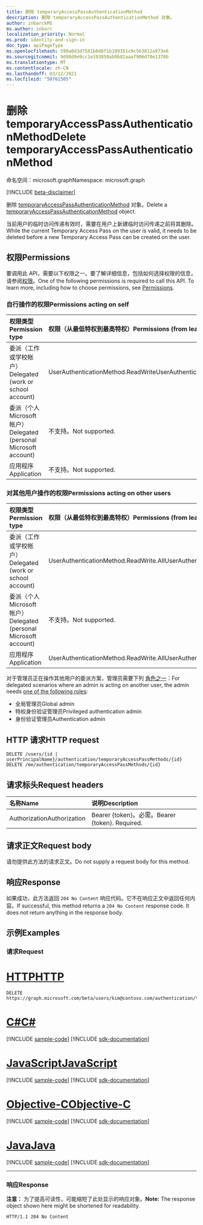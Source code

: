```yaml
---
title: 删除 temporaryAccessPassAuthenticationMethod
description: 删除 temporaryAccessPassAuthenticationMethod 对象。
author: inbarckMS
ms.author: inbarc
localization_priority: Normal
ms.prod: identity-and-sign-in
doc_type: apiPageType
ms.openlocfilehash: 590a0d3d7581b0d8f1b109351c9c563812a973e6
ms.sourcegitcommit: 9d98d9e9cc1e193850ab9b82aaaf906d70e1378b
ms.translationtype: MT
ms.contentlocale: zh-CN
ms.lasthandoff: 03/12/2021
ms.locfileid: "50761505"
---
```

# <a name="delete-temporaryaccesspassauthenticationmethod"></a><span data-ttu-id="801e2-103">删除 temporaryAccessPassAuthenticationMethod</span><span class="sxs-lookup"><span data-stu-id="801e2-103">Delete temporaryAccessPassAuthenticationMethod</span></span>
<span data-ttu-id="801e2-104">命名空间：microsoft.graph</span><span class="sxs-lookup"><span data-stu-id="801e2-104">Namespace: microsoft.graph</span></span>

[!INCLUDE [beta-disclaimer](../../includes/beta-disclaimer.md)]

<span data-ttu-id="801e2-105">删除 [temporaryAccessPassAuthenticationMethod](../resources/temporaryaccesspassauthenticationmethod.md) 对象。</span><span class="sxs-lookup"><span data-stu-id="801e2-105">Delete a [temporaryAccessPassAuthenticationMethod](../resources/temporaryaccesspassauthenticationmethod.md) object.</span></span>

<span data-ttu-id="801e2-106">当前用户的临时访问传递有效时，需要在用户上新建临时访问传递之前将其删除。</span><span class="sxs-lookup"><span data-stu-id="801e2-106">While the current Temporary Access Pass on the user is valid, it needs to be deleted before a new Temporary Access Pass can be created on the user.</span></span>

## <a name="permissions"></a><span data-ttu-id="801e2-107">权限</span><span class="sxs-lookup"><span data-stu-id="801e2-107">Permissions</span></span>
<span data-ttu-id="801e2-p101">要调用此 API，需要以下权限之一。要了解详细信息，包括如何选择权限的信息，请参阅[权限](/graph/permissions-reference)。</span><span class="sxs-lookup"><span data-stu-id="801e2-p101">One of the following permissions is required to call this API. To learn more, including how to choose permissions, see [Permissions](/graph/permissions-reference).</span></span>

### <a name="permissions-acting-on-self"></a><span data-ttu-id="801e2-110">自行操作的权限</span><span class="sxs-lookup"><span data-stu-id="801e2-110">Permissions acting on self</span></span>

|<span data-ttu-id="801e2-111">权限类型</span><span class="sxs-lookup"><span data-stu-id="801e2-111">Permission type</span></span>      | <span data-ttu-id="801e2-112">权限（从最低特权到最高特权）</span><span class="sxs-lookup"><span data-stu-id="801e2-112">Permissions (from least to most privileged)</span></span>              |
|:---------------------------------------|:-------------------------|
| <span data-ttu-id="801e2-113">委派（工作或学校帐户）</span><span class="sxs-lookup"><span data-stu-id="801e2-113">Delegated (work or school account)</span></span>     | <span data-ttu-id="801e2-114">UserAuthenticationMethod.ReadWrite</span><span class="sxs-lookup"><span data-stu-id="801e2-114">UserAuthenticationMethod.ReadWrite</span></span> |
| <span data-ttu-id="801e2-115">委派（个人 Microsoft 帐户）</span><span class="sxs-lookup"><span data-stu-id="801e2-115">Delegated (personal Microsoft account)</span></span> | <span data-ttu-id="801e2-116">不支持。</span><span class="sxs-lookup"><span data-stu-id="801e2-116">Not supported.</span></span> |
| <span data-ttu-id="801e2-117">应用程序</span><span class="sxs-lookup"><span data-stu-id="801e2-117">Application</span></span>                            | <span data-ttu-id="801e2-118">不支持。</span><span class="sxs-lookup"><span data-stu-id="801e2-118">Not supported.</span></span> |

### <a name="permissions-acting-on-other-users"></a><span data-ttu-id="801e2-119">对其他用户操作的权限</span><span class="sxs-lookup"><span data-stu-id="801e2-119">Permissions acting on other users</span></span>

|<span data-ttu-id="801e2-120">权限类型</span><span class="sxs-lookup"><span data-stu-id="801e2-120">Permission type</span></span>      | <span data-ttu-id="801e2-121">权限（从最低特权到最高特权）</span><span class="sxs-lookup"><span data-stu-id="801e2-121">Permissions (from least to most privileged)</span></span>              |
|:---------------------------------------|:-------------------------|
| <span data-ttu-id="801e2-122">委派（工作或学校帐户）</span><span class="sxs-lookup"><span data-stu-id="801e2-122">Delegated (work or school account)</span></span>     | <span data-ttu-id="801e2-123">UserAuthenticationMethod.ReadWrite.All</span><span class="sxs-lookup"><span data-stu-id="801e2-123">UserAuthenticationMethod.ReadWrite.All</span></span> |
| <span data-ttu-id="801e2-124">委派（个人 Microsoft 帐户）</span><span class="sxs-lookup"><span data-stu-id="801e2-124">Delegated (personal Microsoft account)</span></span> | <span data-ttu-id="801e2-125">不支持。</span><span class="sxs-lookup"><span data-stu-id="801e2-125">Not supported.</span></span> |
| <span data-ttu-id="801e2-126">应用程序</span><span class="sxs-lookup"><span data-stu-id="801e2-126">Application</span></span>                            | <span data-ttu-id="801e2-127">UserAuthenticationMethod.ReadWrite.All</span><span class="sxs-lookup"><span data-stu-id="801e2-127">UserAuthenticationMethod.ReadWrite.All</span></span> |

<span data-ttu-id="801e2-128">对于管理员正在操作其他用户的委派方案，管理员需要下列 [角色之一](/azure/active-directory/users-groups-roles/directory-assign-admin-roles#available-roles)：</span><span class="sxs-lookup"><span data-stu-id="801e2-128">For delegated scenarios where an admin is acting on another user, the admin needs [one of the following roles](/azure/active-directory/users-groups-roles/directory-assign-admin-roles#available-roles):</span></span>
* <span data-ttu-id="801e2-129">全局管理员</span><span class="sxs-lookup"><span data-stu-id="801e2-129">Global admin</span></span>
* <span data-ttu-id="801e2-130">特权身份验证管理员</span><span class="sxs-lookup"><span data-stu-id="801e2-130">Privileged authentication admin</span></span>
* <span data-ttu-id="801e2-131">身份验证管理员</span><span class="sxs-lookup"><span data-stu-id="801e2-131">Authentication admin</span></span>

## <a name="http-request"></a><span data-ttu-id="801e2-132">HTTP 请求</span><span class="sxs-lookup"><span data-stu-id="801e2-132">HTTP request</span></span>

<!-- {
  "blockType": "ignored"
}
-->
``` http
DELETE /users/{id | userPrincipalName}/authentication/temporaryAccessPassMethods/{id}
DELETE /me/authentication/temporaryAccessPassMethods/{id}
```

## <a name="request-headers"></a><span data-ttu-id="801e2-133">请求标头</span><span class="sxs-lookup"><span data-stu-id="801e2-133">Request headers</span></span>
|<span data-ttu-id="801e2-134">名称</span><span class="sxs-lookup"><span data-stu-id="801e2-134">Name</span></span>|<span data-ttu-id="801e2-135">说明</span><span class="sxs-lookup"><span data-stu-id="801e2-135">Description</span></span>|
|:---|:---|
|<span data-ttu-id="801e2-136">Authorization</span><span class="sxs-lookup"><span data-stu-id="801e2-136">Authorization</span></span>|<span data-ttu-id="801e2-p102">Bearer {token}。必需。</span><span class="sxs-lookup"><span data-stu-id="801e2-p102">Bearer {token}. Required.</span></span>|

## <a name="request-body"></a><span data-ttu-id="801e2-139">请求正文</span><span class="sxs-lookup"><span data-stu-id="801e2-139">Request body</span></span>
<span data-ttu-id="801e2-140">请勿提供此方法的请求正文。</span><span class="sxs-lookup"><span data-stu-id="801e2-140">Do not supply a request body for this method.</span></span>

## <a name="response"></a><span data-ttu-id="801e2-141">响应</span><span class="sxs-lookup"><span data-stu-id="801e2-141">Response</span></span>

<span data-ttu-id="801e2-p103">如果成功，此方法返回 `204 No Content` 响应代码。它不在响应正文中返回任何内容。</span><span class="sxs-lookup"><span data-stu-id="801e2-p103">If successful, this method returns a `204 No Content` response code. It does not return anything in the response body.</span></span>

## <a name="examples"></a><span data-ttu-id="801e2-144">示例</span><span class="sxs-lookup"><span data-stu-id="801e2-144">Examples</span></span>

### <a name="request"></a><span data-ttu-id="801e2-145">请求</span><span class="sxs-lookup"><span data-stu-id="801e2-145">Request</span></span>

# <a name="http"></a>[<span data-ttu-id="801e2-146">HTTP</span><span class="sxs-lookup"><span data-stu-id="801e2-146">HTTP</span></span>](#tab/http)
<!-- {
  "blockType": "request",
  "name": "delete_temporaryaccesspassauthenticationmethod"
}
-->
``` http
DELETE https://graph.microsoft.com/beta/users/kim@contoso.com/authentication/temporaryAccessPassMethods/{id}
```
# <a name="c"></a>[<span data-ttu-id="801e2-147">C#</span><span class="sxs-lookup"><span data-stu-id="801e2-147">C#</span></span>](#tab/csharp)
[!INCLUDE [sample-code](../includes/snippets/csharp/delete-temporaryaccesspassauthenticationmethod-csharp-snippets.md)]
[!INCLUDE [sdk-documentation](../includes/snippets/snippets-sdk-documentation-link.md)]

# <a name="javascript"></a>[<span data-ttu-id="801e2-148">JavaScript</span><span class="sxs-lookup"><span data-stu-id="801e2-148">JavaScript</span></span>](#tab/javascript)
[!INCLUDE [sample-code](../includes/snippets/javascript/delete-temporaryaccesspassauthenticationmethod-javascript-snippets.md)]
[!INCLUDE [sdk-documentation](../includes/snippets/snippets-sdk-documentation-link.md)]

# <a name="objective-c"></a>[<span data-ttu-id="801e2-149">Objective-C</span><span class="sxs-lookup"><span data-stu-id="801e2-149">Objective-C</span></span>](#tab/objc)
[!INCLUDE [sample-code](../includes/snippets/objc/delete-temporaryaccesspassauthenticationmethod-objc-snippets.md)]
[!INCLUDE [sdk-documentation](../includes/snippets/snippets-sdk-documentation-link.md)]

# <a name="java"></a>[<span data-ttu-id="801e2-150">Java</span><span class="sxs-lookup"><span data-stu-id="801e2-150">Java</span></span>](#tab/java)
[!INCLUDE [sample-code](../includes/snippets/java/delete-temporaryaccesspassauthenticationmethod-java-snippets.md)]
[!INCLUDE [sdk-documentation](../includes/snippets/snippets-sdk-documentation-link.md)]

---



### <a name="response"></a><span data-ttu-id="801e2-151">响应</span><span class="sxs-lookup"><span data-stu-id="801e2-151">Response</span></span>
<span data-ttu-id="801e2-152">**注意：** 为了提高可读性，可能缩短了此处显示的响应对象。</span><span class="sxs-lookup"><span data-stu-id="801e2-152">**Note:** The response object shown here might be shortened for readability.</span></span>
<!-- {
  "blockType": "response",
  "truncated": true
}
-->
``` http
HTTP/1.1 204 No Content
```
